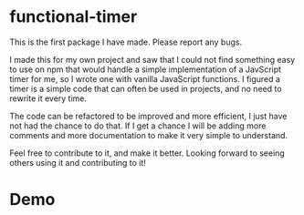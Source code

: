 # functional-timer

This is the first package I have made. Please report any bugs. 

I made this for my own project and saw that I could not find something easy to use on npm that would handle a simple implementation of a JavScript timer for me, so I wrote one with vanilla JavaScript functions. I figured a timer is a simple code that can often be used in projects, and no need to rewrite it every time.

The code can be refactored to be improved and more efficient, I just have not had the chance to do that. If I get a chance I will be adding more comments and more documentation to make it very simple to understand. 

Feel free to contribute to it, and make it better. Looking forward to seeing others using it and contributing to it!


# Demo
